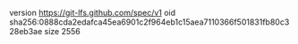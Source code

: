 version https://git-lfs.github.com/spec/v1
oid sha256:0888cda2edafca45ea6901c2f964eb1c15aea7110366f501831fb80c328eb3ae
size 2556
